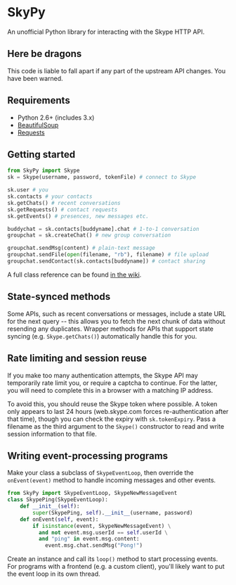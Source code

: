 # SkyPy

An unofficial Python library for interacting with the Skype HTTP API.

## Here be dragons

This code is liable to fall apart if any part of the upstream API changes.  You have been warned.

## Requirements

* Python 2.6+ (includes 3.x)
* [BeautifulSoup](http://www.crummy.com/software/BeautifulSoup/)
* [Requests](http://www.python-requests.org/en/latest/)

## Getting started

```python
from SkyPy import Skype
sk = Skype(username, password, tokenFile) # connect to Skype

sk.user # you
sk.contacts # your contacts
sk.getChats() # recent conversations
sk.getRequests() # contact requests
sk.getEvents() # presences, new messages etc.

buddychat = sk.contacts[buddyname].chat # 1-to-1 conversation
groupchat = sk.createChat() # new group conversation

groupchat.sendMsg(content) # plain-text message
groupchat.sendFile(open(filename, "rb"), filename) # file upload
groupchat.sendContact(sk.contacts[buddyname]) # contact sharing
```

A full class reference can be found [in the wiki](https://github.com/OllieTerrance/SkyPy/wiki/Classes).

## State-synced methods

Some APIs, such as recent conversations or messages, include a state URL for the next query -- this allows you to fetch the next chunk of data without resending any duplicates.  Wrapper methods for APIs that support state syncing (e.g. `Skype.getChats()`) automatically handle this for you.

## Rate limiting and session reuse

If you make too many authentication attempts, the Skype API may temporarily rate limit you, or require a captcha to continue.  For the latter, you will need to complete this in a browser with a matching IP address.

To avoid this, you should reuse the Skype token where possible.  A token only appears to last 24 hours (web.skype.com forces re-authentication after that time), though you can check the expiry with `sk.tokenExpiry`.  Pass a filename as the third argument to the `Skype()` constructor to read and write session information to that file.

## Writing event-processing programs

Make your class a subclass of `SkypeEventLoop`, then override the `onEvent(event)` method to handle incoming messages and other events.

```python
from SkyPy import SkypeEventLoop, SkypeNewMessageEvent
class SkypePing(SkypeEventLoop):
    def __init__(self):
        super(SkypePing, self).__init__(username, password)
    def onEvent(self, event):
        if isinstance(event, SkypeNewMessageEvent) \
          and not event.msg.userId == self.userId \
          and "ping" in event.msg.content:
            event.msg.chat.sendMsg("Pong!")
```

Create an instance and call its `loop()` method to start processing events.  For programs with a frontend (e.g. a custom client), you'll likely want to put the event loop in its own thread.
